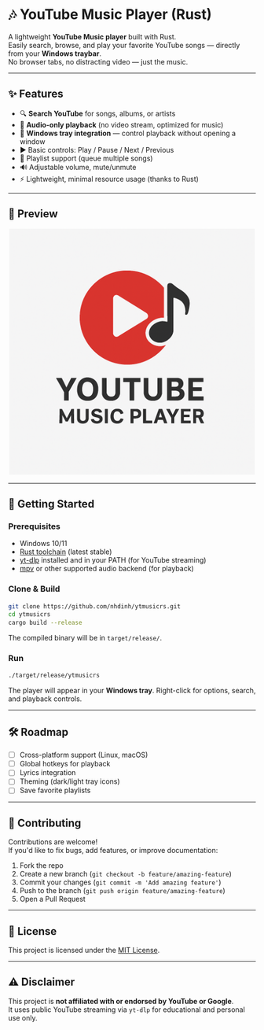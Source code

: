 # 🎶 YouTube Music Player (Rust)

A lightweight **YouTube Music player** built with Rust.  
Easily search, browse, and play your favorite YouTube songs — directly from your **Windows traybar**.  
No browser tabs, no distracting video — just the music.  

---

## ✨ Features
- 🔍 **Search YouTube** for songs, albums, or artists  
- 🎵 **Audio-only playback** (no video stream, optimized for music)  
- 📌 **Windows tray integration** — control playback without opening a window  
- ▶️ Basic controls: Play / Pause / Next / Previous  
- 📃 Playlist support (queue multiple songs)  
- 🔊 Adjustable volume, mute/unmute  
- ⚡ Lightweight, minimal resource usage (thanks to Rust)  

---

## 📸 Preview

<p align="center">
  <img src="assets/screenshot-tray.png" alt="YouTube music player" width="500"/>
</p>

---

## 🚀 Getting Started

### Prerequisites
- Windows 10/11  
- [Rust toolchain](https://www.rust-lang.org/tools/install) (latest stable)  
- [yt-dlp](https://github.com/yt-dlp/yt-dlp) installed and in your PATH (for YouTube streaming)  
- [mpv](https://mpv.io/) or other supported audio backend (for playback)  

### Clone & Build
```bash
git clone https://github.com/nhdinh/ytmusicrs.git
cd ytmusicrs
cargo build --release
```

The compiled binary will be in `target/release/`.

### Run
```bash
./target/release/ytmusicrs
```

The player will appear in your **Windows tray**. Right-click for options, search, and playback controls.

---

## 🛠 Roadmap
- [ ] Cross-platform support (Linux, macOS)  
- [ ] Global hotkeys for playback  
- [ ] Lyrics integration  
- [ ] Theming (dark/light tray icons)  
- [ ] Save favorite playlists  

---

## 🤝 Contributing
Contributions are welcome!  
If you'd like to fix bugs, add features, or improve documentation:  

1. Fork the repo  
2. Create a new branch (`git checkout -b feature/amazing-feature`)  
3. Commit your changes (`git commit -m 'Add amazing feature'`)  
4. Push to the branch (`git push origin feature/amazing-feature`)  
5. Open a Pull Request  

---

## 📜 License
This project is licensed under the [MIT License](LICENSE).

---

## ⚠️ Disclaimer
This project is **not affiliated with or endorsed by YouTube or Google**.  
It uses public YouTube streaming via `yt-dlp` for educational and personal use only.
